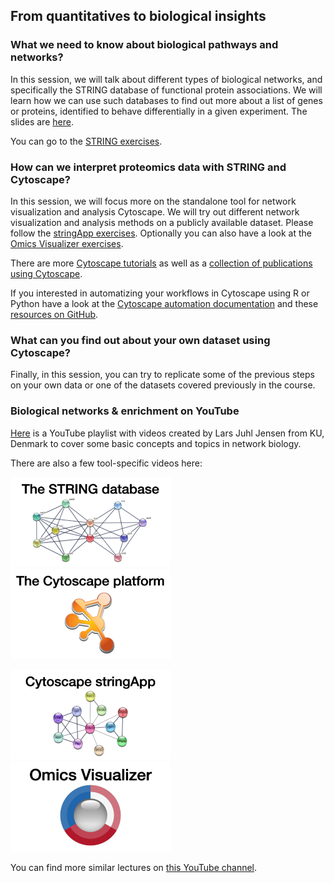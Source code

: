 ## From quantitatives to biological insights

### What we need to know about biological pathways and networks?

In this session, we will talk about different types of biological networks, and specifically the STRING database of functional protein associations. We will learn how we can use such databases to find out more about a list of genes or proteins, identified to behave differentially in a given experiment. The slides are [here](/20220622_STRING_and_Cytoscape_for_proteomics_data_analysis.pdf).  

You can go to the [STRING exercises](https://jensenlab.org/training/string/eubic/). 

### How can we interpret proteomics data with STRING and Cytoscape?

In this session, we will focus more on the standalone tool for network visualization and analysis Cytoscape. We will try out different network visualization and analysis methods on a publicly available dataset. Please follow the [stringApp exercises](https://jensenlab.org/training/stringapp/eubic/). Optionally you can also have a look at the [Omics Visualizer exercises](https://jensenlab.org/training/omicsvisualizer/).

There are more [Cytoscape tutorials](https://github.com/cytoscape/cytoscape-tutorials/wiki) as well as a [collection of publications using Cytoscape](https://cytoscape-publications.tumblr.com/).

If you interested in automatizing your workflows in Cytoscape using R or Python have a look at the [Cytoscape automation documentation](https://github.com/cytoscape/cytoscape-automation/wiki) and these [resources on GitHub](https://github.com/scaramonche/EuBIC2020_Cytoscape). 

### What can you find out about your own dataset using Cytoscape? 

Finally, in this session, you can try to replicate some of the previous steps on your own data or one of the datasets covered previously in the course. 

### Biological networks & enrichment on YouTube

[Here](https://www.youtube.com/playlist?list=PLjnQS7gxY4AqVfFw5n5N7pVQBUy9eMWuM) is a YouTube playlist with videos created by Lars Juhl Jensen from KU, Denmark to cover some basic concepts and topics in network biology.

There are also a few tool-specific videos here:

[![STRING](training_string.png)](https://youtu.be/o208DwyFbNk)
[![Cytoscape](training_cytoscape.png)](https://youtu.be/Ohf9IPUJ82w)

[![stringApp](training_stringapp.png)](https://youtu.be/MXmzXxNqmnI)
[![Omics Visualizer](training_omicsvisualizer.png)](https://youtu.be/-O1m0T6WdrA)

You can find more similar lectures on [this YouTube channel](https://www.youtube.com/c/larsjuhljensen).

